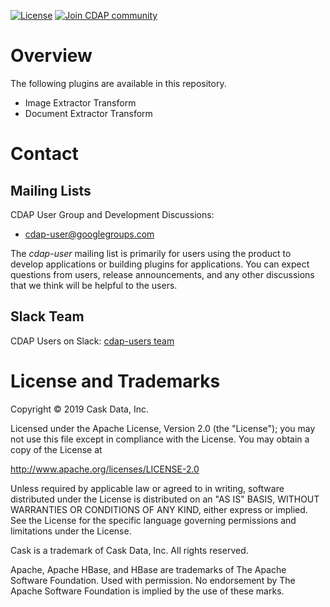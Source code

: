 [![License](https://img.shields.io/badge/License-Apache%202.0-blue.svg)](https://opensource.org/licenses/Apache-2.0)
[![Join CDAP community](https://cdap-users.herokuapp.com/badge.svg?t=wrangler)](https://cdap-users.herokuapp.com?t=1)

# Overview

The following plugins are available in this repository.

  * Image Extractor Transform
  * Document Extractor Transform

# Contact

## Mailing Lists

CDAP User Group and Development Discussions:

* [cdap-user@googlegroups.com](https://groups.google.com/d/forum/cdap-user)

The *cdap-user* mailing list is primarily for users using the product to develop
applications or building plugins for applications. You can expect questions from
users, release announcements, and any other discussions that we think will be helpful
to the users.

## Slack Team

CDAP Users on Slack: [cdap-users team](https://cdap-users.herokuapp.com)


# License and Trademarks

Copyright © 2019 Cask Data, Inc.

Licensed under the Apache License, Version 2.0 (the "License"); you may not use this file except
in compliance with the License. You may obtain a copy of the License at

http://www.apache.org/licenses/LICENSE-2.0

Unless required by applicable law or agreed to in writing, software distributed under the
License is distributed on an "AS IS" BASIS, WITHOUT WARRANTIES OR CONDITIONS OF ANY KIND,
either express or implied. See the License for the specific language governing permissions
and limitations under the License.

Cask is a trademark of Cask Data, Inc. All rights reserved.

Apache, Apache HBase, and HBase are trademarks of The Apache Software Foundation. Used with
permission. No endorsement by The Apache Software Foundation is implied by the use of these marks.